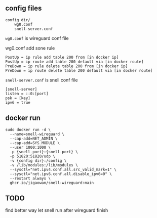 ## config files

```
config_dir/
	wg0.conf
	snell-server.conf
```

`wg0.conf` is wireguard conf file

wg0.conf add sone rule

```
PostUp = ip rule add table 200 from [in docker ip]
PostUp = ip route add table 200 default via [in docker route]
PreDown = ip rule delete table 200 from [in docker ip]
PreDown = ip route delete table 200 default via [in docker route]
```

`snell-server.conf` is snell conf file

```
[snell-server]
listen = ::0:[port]
psk = [key]
ipv6 = true
```

## docker run

```
sudo docker run -d \
  --name=snell-wireguard \
  --cap-add=NET_ADMIN \
  --cap-add=SYS_MODULE \
  --user 1000:1000 \
  -p {snell-port}:{snell-port} \
  -p 51820:51820/udp \
  -v {config dir}:/config \
  -v /lib/modules:/lib/modules \
  --sysctl="net.ipv4.conf.all.src_valid_mark=1" \
  --sysctl="net.ipv6.conf.all.disable_ipv6=0" \
  --restart always \
  ghcr.io/jigaowan/snell-wireguard:main
```

## TODO

find better way let snell run after wireguard finish